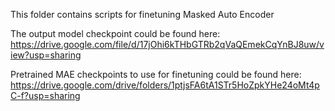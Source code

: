 This folder contains scripts for finetuning Masked Auto Encoder

The output model checkpoint could be found here: https://drive.google.com/file/d/17jOhi6kTHbGTRb2qVaQEmekCqYnBJ8uw/view?usp=sharing

Pretrained MAE checkpoints to use for finetuning could be found here: https://drive.google.com/drive/folders/1ptjsFA6tA1STr5HoZpkYHe24oMt4pC-f?usp=sharing

